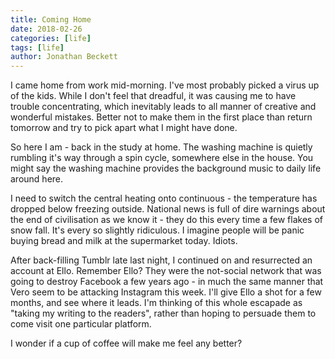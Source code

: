 ```yaml
---
title: Coming Home
date: 2018-02-26
categories: [life]
tags: [life]
author: Jonathan Beckett
---
```


I came home from work mid-morning. I've most probably picked a virus up of the kids. While I don't feel that dreadful, it was causing me to have trouble concentrating, which inevitably leads to all manner of creative and wonderful mistakes. Better not to make them in the first place than return tomorrow and try to pick apart what I might have done.

So here I am - back in the study at home. The washing machine is quietly rumbling it's way through a spin cycle, somewhere else in the house. You might say the washing machine provides the background music to daily life around here.

I need to switch the central heating onto continuous - the temperature has dropped below freezing outside. National news is full of dire warnings about the end of civilisation as we know it - they do this every time a few flakes of snow fall. It's every so slightly ridiculous. I imagine people will be panic buying bread and milk at the supermarket today. Idiots.

After back-filling Tumblr late last night, I continued on and resurrected an account at Ello. Remember Ello? They were the not-social network that was going to destroy Facebook a few years ago - in much the same manner that Vero seem to be attacking Instagram this week. I'll give Ello a shot for a few months, and see where it leads. I'm thinking of this whole escapade as "taking my writing to the readers", rather than hoping to persuade them to come visit one particular platform.

I wonder if a cup of coffee will make me feel any better?